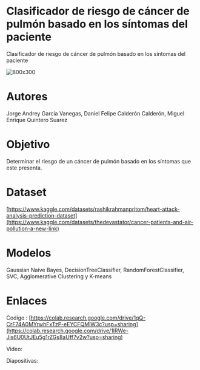 # Clasificador de riesgo de cáncer de pulmón basado en los síntomas del paciente

Clasificador de riesgo de cáncer de pulmón basado en los síntomas del paciente


![800x300](https://github.com/miguel2190932/Predicci-n_c-ncer_de_pulm-n/assets/139878855/9e0e405a-6fc2-4867-ae88-707e54be3c29)


# Autores
Jorge Andrey Garcia Vanegas, Daniel Felipe Calderón Calderón, Miguel Enrique Quintero Suarez
# Objetivo
Determinar el riesgo de un cáncer de pulmón basado en los síntomas que este presenta.
# Dataset
[https://www.kaggle.com/datasets/rashikrahmanpritom/heart-attack-analysis-prediction-dataset](https://www.kaggle.com/datasets/thedevastator/cancer-patients-and-air-pollution-a-new-link)
# Modelos
Gaussian Naive Bayes, DecisionTreeClassifier, RandomForestClassifier, SVC, Agglomerative Clustering y K-means
# Enlaces
Codigo : [https://colab.research.google.com/drive/1qQ-CrF74A0MYrwhFxTzP-eEYCFQMlW3c?usp=sharing](https://colab.research.google.com/drive/1lRWe-Jis6U0UtJEu5g1rZGs8aUff7v2w?usp=sharing)

Video: 

Diapositivas: 
